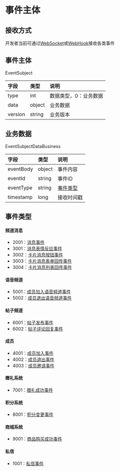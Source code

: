 # 事件主体

## 接收方式

开发者当前可通过[WebSocket](./websocket.md)或[WebHook](./WebHook.md)接收各类事件

## 事件主体

EventSubject

|字段|类型|说明|
|:---------------|:-----|:---------------|
|type|int|数据类型，0：业务数据|
|data|object|业务数据|
|version|string|业务版本|

## 业务数据

EventSubjectDataBusiness

|字段|类型|说明|
|:---------------|:-----|:---------------|
|eventBody|object|事件内容|
|eventId|string|事件ID|
|eventType|string|[事件类型](#事件类型)|
|timestamp|long|接收时间戳|

## 事件类型

#### 频道消息

- 2001：[消息事件](./channel-message.md#消息事件)
- 3001：[消息表情反应事件](./channel-message.md#消息表情反应事件)
- 3002：[卡片消息按钮事件](./channel-message.md#卡片消息按钮事件)
- 3003：[卡片消息表单回传事件](./channel-message.md#卡片消息表单回传事件)
- 3004：[卡片消息列表回传事件](./channel-message.md#卡片消息列表回传事件)

#### 语音频道

- 5001：[成员加入语音频道事件](./channel-voice.md#成员加入语音频道事件)
- 5002：[成员退出语音频道事件](./channel-voice.md#成员退出语音频道事件)

#### 帖子频道

- 6001：[帖子发布事件](./channel-article.md#帖子发布事件)
- 6002：[帖子评论回复事件](./channel-article.md#帖子评论回复事件)

#### 成员

- 4001：[成员加入事件](./member.md#成员加入事件)
- 4002：[成员退出事件](./member.md#成员退出事件)
- 4003：[成员邀请事件](./member.md#成员邀请事件)

#### 赠礼系统

- 7001：[赠礼成功事件](./gift.md#赠礼成功事件)

#### 积分系统

- 8001：[积分变更事件](./integral.md#积分变更事件)

#### 商城系统

- 9001：[商品购买成功事件](./shop.md#商品购买成功事件)

#### 私信

- 1001：[私信事件](./personal.md#私信事件)
